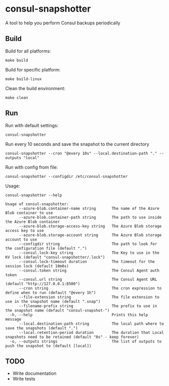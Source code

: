 # consul-snapshotter

A tool to help you perform Consul backups periodically

## Build

Build for all platforms:

`make build`

Build for specific platform:

`make build-linux`

Clean the build environment:

`make clean`

## Run

Run with default settings:

`consul-snapshotter`

Run every 10 seconds and save the snapshot to the current directory

`consul-snapshotter --cron "@every 10s" --local.destination-path "." --outputs "local"`

Run with config from file:

`consul-snapshotter --configdir /etc/consul-snapshotter`

Usage:

`consul-snapshotter --help`

```text
Usage of consul-snapshotter:
      --azure-blob.container-name string       The name of the Azure Blob container to use
      --azure-blob.container-path string       The path to use inside the Azure Blob container
      --azure-blob.storage-access-key string   The Azure Blob storage access key to use
      --azure-blob.storage-account string      The Azure Blob storage account to use
      --configdir string                       The path to look for the configuration file (default ".")
      --consul.lock-key string                 The Key to use in the KV lock (default "consul-snapshotter/.lock")
      --consul.lock-timeout duration           The timeout for the session lock (default 10m0s)
      --consul.token string                    The Consul Agent auth token
      --consul.url string                      The Consul Agent URL (default "http://127.0.0.1:8500")
      --cron string                            The cron expression to define when to run (default "@every 1h")
      --file-extension string                  The file extension to use in the snapshot name (default ".snap")
      --filename-prefix string                 The prefix to use in the snapshot name (default "consul-snapshot-")
  -h, --help                                   Prints this help message
      --local.destination-path string          The local path where to save the snapshots (default ".")
      --local.retention-period duration        The duration that Local snapshots need to be retained (default "0s" - keep forever)
  -o, --outputs strings                        The list of outputs to push the snapshot to (default [local])
```

## TODO

* Write documentation
* Write tests
